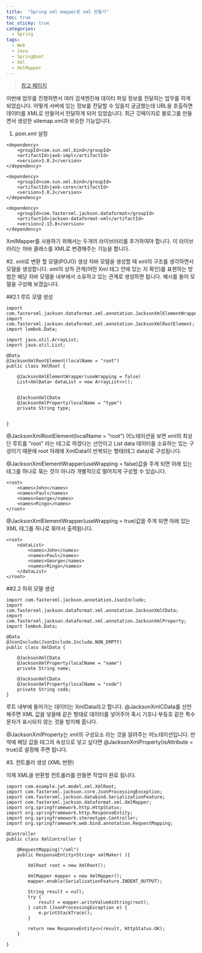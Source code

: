 ```yaml
---
title:  "Spring xml mapper로 xml 만들기"
toc: true
toc_sticky: true
categories:
  - Spring
tags:  
  - Web
  - Java
  - SpringBoot
  - Xml
  - XmlMapper
---
```


>[참고 페이지](https://stackify.com/java-xml-jackson/)


이번에 업무를 진행하면서 여러 검색엔진에 데이터 파일 정보를 전달하는 업무를 하게 되었습니다. 어떻게 서버에 있는 정보를 전달할 수 있을지 궁금했는데
URL을 호출하면 데이터를 XML로 만들어서 전달하게 되어 있었습니다. 최근 깃페이지로 블로그를 만들면서 생성한 sitemap.xml과 비슷한 기능입니다.

1. pom.xml 설정

```
<dependency>
    <groupId>com.sun.xml.bind</groupId>
    <artifactId>jaxb-impl</artifactId>
    <version>3.0.2</version>
</dependency>

<dependency>
    <groupId>com.sun.xml.bind</groupId>
    <artifactId>jaxb-core</artifactId>
    <version>3.0.2</version>
</dependency>

<dependency>
    <groupId>com.fasterxml.jackson.dataformat</groupId>
    <artifactId>jackson-dataformat-xml</artifactId>
    <version>2.13.0</version>
</dependency>

```
XmlMapper를 사용하기 위해서는 두개의 라이브러리를 추가하여야 합니다. 이 라이브러리는 자바 클래스를 XML로 변경해주는 기능을 합니다.

#2. xml로 변환 할 모델(POJO) 생성
자바 모델을 생성할 때 xml의 구조를 생각하면서 모델을 생성합니다. xml의 상하 관계(어떤 Xml 테그 안에 있는 지 확인)를 표현하는 방법은
해당 자바 모델을 내부에서 소유하고 있는 관계로 생성하면 됩니다. 예시를 들어 모델을 구성해 보겠습니다.

##2.1 루트 모델 생성
```
import com.fasterxml.jackson.dataformat.xml.annotation.JacksonXmlElementWrapper;
import com.fasterxml.jackson.dataformat.xml.annotation.JacksonXmlRootElement;
import lombok.Data;

import java.util.ArrayList;
import java.util.List;

@Data
@JacksonXmlRootElement(localName = "root")
public class XmlRoot {

    @JacksonXmlElementWrapper(useWrapping = false)
    List<XmlData> dataList = new ArrayList<>();
	
	
	@JacksonXmlCData
    @JacksonXmlProperty(localName = "type")
    private String type;
	
	
}
```
@JacksonXmlRootElement(localName = "root") 어노테이션을 보면 xml의 최상단 루트를  "root" 라는 테그로 하겠다는 선언이고
List<XmlData> data 데이터를 소유하는 있는 구성이기 때문에 root 아래에 XmlData이 반복되는 형태(테그 data)로 구성됩니다.

@JacksonXmlElementWrapper(useWrapping = false)값을 주게 되면 아래 있는 테그를 하나로 묶는 것이 아니라 개별적으로 떨어지게 구성할 수 있습니다. 

```
<root>
    <names>John</names>
    <names>Paul</names>
    <names>George</names>
    <names>Ringo</names>
</root>
```
@JacksonXmlElementWrapper(useWrapping = true)값을 주게 되면 아래 있는 XML 테그를 하나로 묶어서 출력됩니다. 
```
<root>
    <dataList>
        <names>John</names>
        <names>Paul</names>
        <names>George</names>
        <names>Ringo</names>
    </dataList>
</root>
```

##2.2 하위 모델 생성

```
import com.fasterxml.jackson.annotation.JsonInclude;
import com.fasterxml.jackson.dataformat.xml.annotation.JacksonXmlCData;
import com.fasterxml.jackson.dataformat.xml.annotation.JacksonXmlProperty;
import lombok.Data;

@Data
@JsonInclude(JsonInclude.Include.NON_EMPTY)
public class XmlData {

    @JacksonXmlCData
    @JacksonXmlProperty(localName = "name")
    private String name;

    @JacksonXmlCData
    @JacksonXmlProperty(localName = "code")
    private String code;
}
```
루트 내부에 들어가는 데이터는 XmlData라고 합니다. 
@JacksonXmlCData를 선언해주면 XML 값을 넣을때  <![CDATA[ XML 값]]> 같은 형태로 데이터를 넣어주어
혹시 기호나 부등호 같은 특수문자가 표시되지 않는 것을 방지해 줍니다.

@JacksonXmlProperty는 xml의 구성요소 라는 것을 알려주는 어노테이션입니다. 만약에 해당 값을 테그의 속성으로 넣고 싶다면
@JacksonXmlProperty(isAttribute = true)로 설정해 주면 됩니다. 


#3. 컨트롤러 생성 (XML 반환)

이제 XML을 반환할 컨트롤러를 만들면 작업이 완료 됩니다. 
```
import com.example.jwt.model.xml.XmlRoot;
import com.fasterxml.jackson.core.JsonProcessingException;
import com.fasterxml.jackson.databind.SerializationFeature;
import com.fasterxml.jackson.dataformat.xml.XmlMapper;
import org.springframework.http.HttpStatus;
import org.springframework.http.ResponseEntity;
import org.springframework.stereotype.Controller;
import org.springframework.web.bind.annotation.RequestMapping;

@Controller
public class XmlController {

    @RequestMapping("/xml")
    public ResponseEntity<String> xmlMaker( ){

        XmlRoot root = new XmlRoot();

        XmlMapper mapper = new XmlMapper();
        mapper.enable(SerializationFeature.INDENT_OUTPUT);

        String result = null;
        try {
            result = mapper.writeValueAsString(root);
        } catch (JsonProcessingException e) {
            e.printStackTrace();
        }

        return new ResponseEntity<>(result, HttpStatus.OK);
    }

}
```